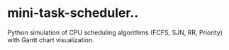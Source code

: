 # mini-task-scheduler..
Python simulation of CPU scheduling algorithms (FCFS, SJN, RR, Priority) with Gantt chart visualization.
